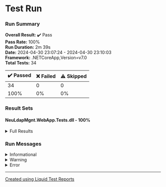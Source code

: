 
# Test Run
### Run Summary

<p>
<strong>Overall Result:</strong> ✔️ Pass <br />
<strong>Pass Rate:</strong> 100% <br />
<strong>Run Duration:</strong> 2m 39s  <br />
<strong>Date:</strong> 2024-04-30 23:07:24 - 2024-04-30 23:10:03 <br />
<strong>Framework:</strong> .NETCoreApp,Version=v7.0 <br />
<strong>Total Tests:</strong> 34 <br />
</p>

<table>
<thead>
<tr>
<th>✔️ Passed</th>
<th>❌ Failed</th>
<th>⚠️ Skipped</th>
</tr>
</thead>
<tbody>
<tr>
<td>34</td>
<td>0</td>
<td>0</td>
</tr>
<tr>
<td>100%</td>
<td>0%</td>
<td>0%</td>
</tr>
</tbody>
</table>

### Result Sets
#### NeuLdapMgnt.WebApp.Tests.dll - 100%
<details>
<summary>Full Results</summary>
<table>
<thead>
<tr>
<th>Result</th>
<th>Test</th>
<th>Duration</th>
</tr>
</thead>
<tr>
<td> ✔️ Passed </td>
<td>DefaultRedirectionToLoginPage</td>
<td>1s 355ms</td>
</tr>
<tr>
<td> ✔️ Passed </td>
<td>RedirectionIsWorkingWhenUnauthorized</td>
<td>5s 796ms</td>
</tr>
<tr>
<td> ✔️ Passed </td>
<td>SuccessfulLoginRedirectsToHomePage</td>
<td>2s 928ms</td>
</tr>
<tr>
<td> ✔️ Passed </td>
<td>NavbarLinksAreWorking</td>
<td>7s 718ms</td>
</tr>
<tr>
<td> ✔️ Passed </td>
<td>NoStudentsArePresent</td>
<td>3s 345ms</td>
</tr>
<tr>
<td> ✔️ Passed </td>
<td>NoStudentsArePresentAndAddStudentsButtonIsPresent</td>
<td>3s 332ms</td>
</tr>
<tr>
<td> ✔️ Passed </td>
<td>AfterPressingAddStudentsButtonRedirectsToAddStudent</td>
<td>3s 563ms</td>
</tr>
<tr>
<td> ✔️ Passed </td>
<td>AddStudentsEditFormHasLoadedDefaultValues</td>
<td>3s 743ms</td>
</tr>
<tr>
<td> ✔️ Passed </td>
<td>AddStudentsEditFormIsValidatingOmCorrectly</td>
<td>3s 775ms</td>
</tr>
<tr>
<td> ✔️ Passed </td>
<td>AddStudentsEditFormIsValidatingFullNameCorrectly</td>
<td>3s 790ms</td>
</tr>
<tr>
<td> ✔️ Passed </td>
<td>AddStudentsEditFormIsValidatingPasswordCorrectly</td>
<td>3s 658ms</td>
</tr>
<tr>
<td> ✔️ Passed </td>
<td>ClassCanBeAdded</td>
<td>4s 356ms</td>
</tr>
<tr>
<td> ✔️ Passed </td>
<td>ClassDuplicateCannotBeAdded</td>
<td>4s 101ms</td>
</tr>
<tr>
<td> ✔️ Passed </td>
<td>ClassCanBeDeleted</td>
<td>4s 799ms</td>
</tr>
<tr>
<td> ✔️ Passed </td>
<td>AddStudentCreatesStudent</td>
<td>4s 376ms</td>
</tr>
<tr>
<td> ✔️ Passed </td>
<td>CannotAddDuplicateStudent</td>
<td>4s 174ms</td>
</tr>
<tr>
<td> ✔️ Passed </td>
<td>CreatedStudentAppearsInTable</td>
<td>3s 335ms</td>
</tr>
<tr>
<td> ✔️ Passed </td>
<td>StudentStatusCanBeSetToInactive</td>
<td>4s 460ms</td>
</tr>
<tr>
<td> ✔️ Passed </td>
<td>InactiveStudentAppearsInTable</td>
<td>3s 570ms</td>
</tr>
<tr>
<td> ✔️ Passed </td>
<td>StudentCanBePermanentlyDeleted</td>
<td>4s 339ms</td>
</tr>
<tr>
<td> ✔️ Passed </td>
<td>AddTeacherCreatesTeacher</td>
<td>4s 472ms</td>
</tr>
<tr>
<td> ✔️ Passed </td>
<td>CannotAddDuplicateTeacher</td>
<td>4s 260ms</td>
</tr>
<tr>
<td> ✔️ Passed </td>
<td>CreatedTeacherAppearsInTable</td>
<td>3s 347ms</td>
</tr>
<tr>
<td> ✔️ Passed </td>
<td>TeacherStatusCanBeSetToInactive</td>
<td>4s 497ms</td>
</tr>
<tr>
<td> ✔️ Passed </td>
<td>InactiveTeacherAppearsInTable</td>
<td>3s 569ms</td>
</tr>
<tr>
<td> ✔️ Passed </td>
<td>TeacherCanBePermanentlyDeleted</td>
<td>4s 353ms</td>
</tr>
<tr>
<td> ✔️ Passed </td>
<td>TeacherStatusCanBeSetToAdmin</td>
<td>6s 128ms</td>
</tr>
<tr>
<td> ✔️ Passed </td>
<td>AdminCanBeDeletedButTeacherStillExists</td>
<td>4s 491ms</td>
</tr>
<tr>
<td> ✔️ Passed </td>
<td>DeletingTeacherPermanentlyDeletesFromAdmins</td>
<td>9s 650ms</td>
</tr>
<tr>
<td> ✔️ Passed </td>
<td>StudentCanBeInspectedFromStudentsPage</td>
<td>5s 191ms</td>
</tr>
<tr>
<td> ✔️ Passed </td>
<td>StudentCanBeInspectedFromInactiveUsersPage</td>
<td>6s 507ms</td>
</tr>
<tr>
<td> ✔️ Passed </td>
<td>TeacherCanBeInspectedFromTeachersPage</td>
<td>6s 296ms</td>
</tr>
<tr>
<td> ✔️ Passed </td>
<td>TeacherCanBeInspectedFromAdminsPage</td>
<td>5s 696ms</td>
</tr>
<tr>
<td> ✔️ Passed </td>
<td>TeacherCanBeInspectedFromInactiveUsersPage</td>
<td>5s 302ms</td>
</tr>
</tbody>
</table>
</details>

### Run Messages
<details>
<summary>Informational</summary>
<pre><code>
</code></pre>
</details>

<details>
<summary>Warning</summary>
<pre><code>
</code></pre>
</details>

<details>
<summary>Error</summary>
<pre><code>
</code></pre>
</details>



----

[Created using Liquid Test Reports](https://github.com/kurtmkurtm/LiquidTestReports)
